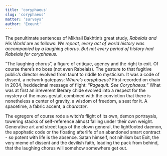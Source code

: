 ```yaml
---
title: 'coryphaeus'
slug: 'coryphaeus'
matter: 'surveys'
author: 'Exeunt'
---
```


The penultimate sentences of Mikhail Bakhtin’s great study, *Rabelais and His World* are as follows: *We repeat, every act of world history was accompanied by a laughing chorus. But not every period of history had Rabelais for coryphaeus.*

“The laughing chorus”, a figure of critique, agency and the right to exit. Of course there’s no boss (not even Rabelais). The gesture to that fugitive public’s director evolved from taunt to riddle to mysticism. It was a code of dissent, a network gatepass: *Where’s coryphaeus*? First recorded on chain in 2034, hexidecimal message of flight: “*Ragequit. See Coryphaeus.*” What was at first an irreverent literary chide evolved into a respect for the mystery of the mass gestalt combined with the conviction that there is nonetheless a center of gravity, a wisdom of freedom, a seat for it. A spacetime, a fabric accent, a *character*. 

The egregore of course rode a witch’s flight of its own, demon portrayals, towering stacks of self-reference almost falling under their own weight. Generative art and street tags of the clown general, the lightfooted daemon, the apophatic code or the floating afterlife of an abandoned smart contract - so potent with life is the absence. Satan himself, not nihilism but Exit, the very meme of dissent and the devilish faith, leading the pack from behind, that the laughing chorus will somehow somewhere get out.
